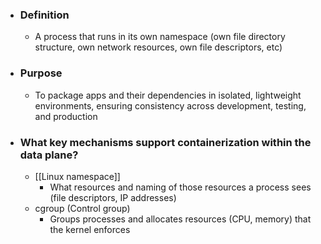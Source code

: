 - ### Definition
	- A process that runs in its own namespace (own file directory structure, own network resources, own file descriptors, etc)

- ### Purpose
	- To package apps and their dependencies in isolated, lightweight environments, ensuring consistency across development, testing, and production

- ### What key mechanisms support containerization within the data plane?
	- [[Linux namespace]]
		- What resources and naming of those resources a process sees (file descriptors, IP addresses)
	- cgroup (Control group)
		- Groups processes and allocates resources (CPU, memory) that the kernel enforces